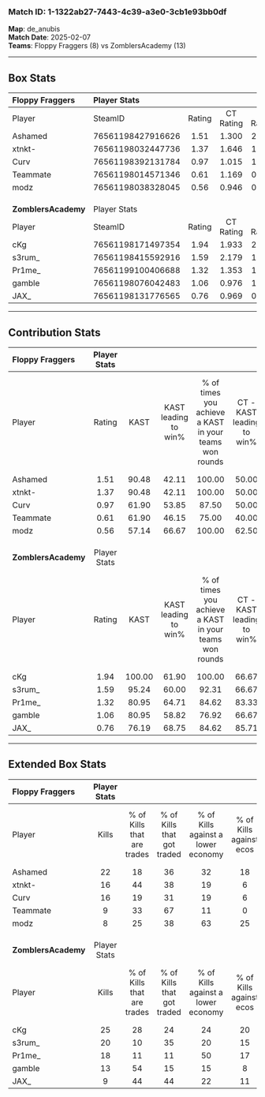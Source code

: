 ### Match ID: 1-1322ab27-7443-4c39-a3e0-3cb1e93bb0df  
**Map**: de_anubis  
**Match Date**: 2025-02-07  
**Teams**: Floppy Fraggers (8) vs ZomblersAcademy (13)  

---  

## Box Stats  

| **Floppy Fraggers** | Player Stats      |        |           |          |        |       |       |         |        |      |     |
| :- | :- | :-: | :-: | :-: | :-: | :-: | :-: | :-: | :-: | :-: | :-: |
| Player              | SteamID           | Rating | CT Rating | T Rating |  KAST  |  ADR  | Kills | Assists | Deaths | K/D  | HS% |
| Ashamed             | 76561198427916626 |  1.51  |   1.300   |  2.029   | 90.48  | 78.9  |  22   |    2    |   15   | 1.47 | 63  |
| xtnkt-              | 76561198032447736 |  1.37  |   1.646   |  1.292   | 90.48  | 103.5 |  16   |   13    |   16   | 1.00 | 37  |
| Curv                | 76561198392131784 |  0.97  |   1.015   |  1.199   | 61.90  | 82.1  |  16   |    3    |   19   | 0.84 | 56  |
| Teammate            | 76561198014571346 |  0.61  |   1.169   |  0.093   | 61.90  | 50.1  |   9   |    4    |   18   | 0.50 | 55  |
| modz                | 76561198038328045 |  0.56  |   0.946   |  0.240   | 57.14  | 52.7  |   8   |    4    |   17   | 0.47 | 37  |
|                     |                   |        |           |          |        |       |       |         |        |      |     |
|                     |                   |        |           |          |        |       |       |         |        |      |     |
|                     |                   |        |           |          |        |       |       |         |        |      |     |
| **ZomblersAcademy** | Player Stats      |        |           |          |        |       |       |         |        |      |     |
| Player              | SteamID           | Rating | CT Rating | T Rating |  KAST  |  ADR  | Kills | Assists | Deaths | K/D  | HS% |
| cKg                 | 76561198171497354 |  1.94  |   1.933   |  2.168   | 100.00 | 125.0 |  25   |    5    |   12   | 2.08 | 56  |
| s3rum_              | 76561198415592916 |  1.59  |   2.179   |  1.371   | 95.24  | 108.8 |  20   |    9    |   15   | 1.33 | 60  |
| Pr1me_              | 76561199100406688 |  1.32  |   1.353   |  1.615   | 80.95  | 84.9  |  18   |    3    |   14   | 1.29 | 61  |
| gamble              | 76561198076042483 |  1.06  |   0.976   |  1.301   | 80.95  | 63.2  |  13   |    5    |   14   | 0.93 | 38  |
| JAX_                | 76561198131776565 |  0.76  |   0.969   |  0.916   | 76.19  | 48.3  |   9   |    5    |   16   | 0.56 | 66  |
---  

## Contribution Stats  

| **Floppy Fraggers** | Player Stats |        |                      |                                                        |                           |                                                             |                          |                                                            |
| :- | :-: | :-: | :-: | :-: | :-: | :-: | :-: | :-: |
| Player              |    Rating    |  KAST  | KAST leading to win% | % of times you achieve a KAST in your teams won rounds | CT - KAST leading to win% | CT - % of times you achieve a KAST in your teams won rounds | T - KAST leading to win% | T - % of times you achieve a KAST in your teams won rounds |
| Ashamed             |     1.51     | 90.48  |        42.11         |                         100.00                         |           50.00           |                           100.00                            |          33.33           |                           100.00                           |
| xtnkt-              |     1.37     | 90.48  |        42.11         |                         100.00                         |           50.00           |                           100.00                            |          33.33           |                           100.00                           |
| Curv                |     0.97     | 61.90  |        53.85         |                         87.50                          |           50.00           |                            80.00                            |          60.00           |                           100.00                           |
| Teammate            |     0.61     | 61.90  |        46.15         |                         75.00                          |           40.00           |                            80.00                            |          66.67           |                           66.67                            |
| modz                |     0.56     | 57.14  |        66.67         |                         100.00                         |           62.50           |                           100.00                            |          75.00           |                           100.00                           |
|                     |              |        |                      |                                                        |                           |                                                             |                          |                                                            |
|                     |              |        |                      |                                                        |                           |                                                             |                          |                                                            |
|                     |              |        |                      |                                                        |                           |                                                             |                          |                                                            |
| **ZomblersAcademy** | Player Stats |        |                      |                                                        |                           |                                                             |                          |                                                            |
| Player              |    Rating    |  KAST  | KAST leading to win% | % of times you achieve a KAST in your teams won rounds | CT - KAST leading to win% | CT - % of times you achieve a KAST in your teams won rounds | T - KAST leading to win% | T - % of times you achieve a KAST in your teams won rounds |
| cKg                 |     1.94     | 100.00 |        61.90         |                         100.00                         |           66.67           |                           100.00                            |          58.33           |                           100.00                           |
| s3rum_              |     1.59     | 95.24  |        60.00         |                         92.31                          |           66.67           |                           100.00                            |          54.55           |                           85.71                            |
| Pr1me_              |     1.32     | 80.95  |        64.71         |                         84.62                          |           83.33           |                            83.33                            |          54.55           |                           85.71                            |
| gamble              |     1.06     | 80.95  |        58.82         |                         76.92                          |           66.67           |                            66.67                            |          54.55           |                           85.71                            |
| JAX_                |     0.76     | 76.19  |        68.75         |                         84.62                          |           85.71           |                           100.00                            |          55.56           |                           71.43                            |
---  

## Extended Box Stats  

| **Floppy Fraggers** | Player Stats |                            |                            |                                    |                         |                              |                                 |        |                             |                                     |                          |                               |                            |
| :- | :-: | :-: | :-: | :-: | :-: | :-: | :-: | :-: | :-: | :-: | :-: | :-: | :-: |
| Player              |    Kills     | % of Kills that are trades | % of Kills that got traded | % of Kills against a lower economy | % of Kills against ecos | % of Kills that are flawless | % of Kills that are close duels | Deaths | % of Deaths that get traded | % of Deaths against a lower economy | % of Deaths against ecos | % of Deaths that are flawless | % of Deaths that are close |
| Ashamed             |      22      |             18             |             36             |                 32                 |           18            |              55              |                0                |   15   |             27              |                 20                  |            7             |              80               |             0              |
| xtnkt-              |      16      |             44             |             38             |                 19                 |            6            |              69              |                0                |   16   |             31              |                 25                  |            13            |              56               |             25             |
| Curv                |      16      |             19             |             31             |                 19                 |            6            |              69              |                6                |   19   |             26              |                 26                  |            11            |              53               |             5              |
| Teammate            |      9       |             33             |             67             |                 11                 |            0            |              89              |                0                |   18   |             22              |                 22                  |            6             |              72               |             11             |
| modz                |      8       |             25             |             38             |                 63                 |           25            |              63              |                0                |   17   |             18              |                 24                  |            6             |              82               |             12             |
|                     |              |                            |                            |                                    |                         |                              |                                 |        |                             |                                     |                          |                               |                            |
|                     |              |                            |                            |                                    |                         |                              |                                 |        |                             |                                     |                          |                               |                            |
|                     |              |                            |                            |                                    |                         |                              |                                 |        |                             |                                     |                          |                               |                            |
| **ZomblersAcademy** | Player Stats |                            |                            |                                    |                         |                              |                                 |        |                             |                                     |                          |                               |                            |
| Player              |    Kills     | % of Kills that are trades | % of Kills that got traded | % of Kills against a lower economy | % of Kills against ecos | % of Kills that are flawless | % of Kills that are close duels | Deaths | % of Deaths that get traded | % of Deaths against a lower economy | % of Deaths against ecos | % of Deaths that are flawless | % of Deaths that are close |
| cKg                 |      25      |             28             |             24             |                 24                 |           20            |              64              |                4                |   12   |             42              |                 17                  |            8             |              83               |             0              |
| s3rum_              |      20      |             10             |             35             |                 20                 |           15            |              65              |               10                |   15   |             33              |                 33                  |            20            |              53               |             7              |
| Pr1me_              |      18      |             11             |             11             |                 50                 |           17            |              78              |               11                |   14   |             50              |                 14                  |            7             |              79               |             0              |
| gamble              |      13      |             54             |             15             |                 15                 |            8            |              62              |               23                |   14   |             29              |                 14                  |            7             |              71               |             0              |
| JAX_                |      9       |             44             |             44             |                 22                 |           11            |              78              |               11                |   16   |             44              |                 13                  |            6             |              50               |             0              |
